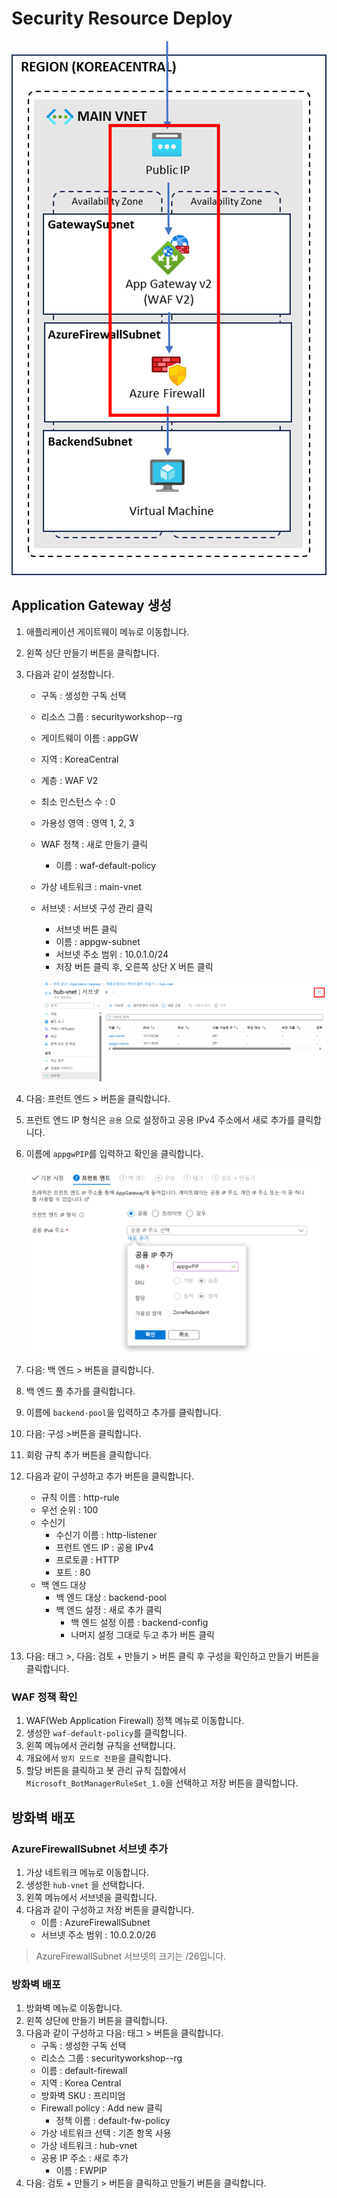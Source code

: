 # Security Resource Deploy

![Untitled](images/Untitled.png)

## Application Gateway 생성

1. 애플리케이션 게이트웨이 메뉴로 이동합니다.
2. 왼쪽 상단 만들기 버튼을 클릭합니다.
3. 다음과 같이 설정합니다.
    - 구독 : 생성한 구독 선택
    - 리소스 그룹 : securityworkshop-<alias>-rg
    - 게이트웨이 이름 : appGW
    - 지역 : KoreaCentral
    - 계층 : WAF V2
    - 최소 인스턴스 수 : 0
    - 가용성 영역 : 영역 1, 2, 3
    - WAF 정책 : 새로 만들기 클릭
        - 이름 : waf-default-policy
    - 가상 네트워크 : main-vnet
    - 서브넷 : 서브넷 구성 관리 클릭
        - 서브넷 버튼 클릭
        - 이름 : appgw-subnet
        - 서브넷 주소 범위 : 10.0.1.0/24
        - 저장 버튼 클릭 후, 오른쪽 상단 X 버튼 클릭
        
        ![Untitled](images/Untitled%201.png)
        
4. 다음: 프런트 엔드 > 버튼을 클릭합니다.
5. 프런트 엔드 IP 형식은 `공용` 으로 설정하고 공용 IPv4 주소에서 새로 추가를 클릭합니다.
6. 이름에 `appgwPIP`를 입력하고 확인을 클릭합니다.
    
    ![Untitled](images/Untitled%202.png)
    
7. 다음: 백 엔드 > 버튼을 클릭합니다.
8. 백 엔드 풀 추가를 클릭합니다.
9. 이름에 `backend-pool`을 입력하고 추가를 클릭합니다.
10. 다음: 구성 >버튼을 클릭합니다.
11. 회람 규칙 추가 버튼을 클릭합니다.
12. 다음과 같이 구성하고 추가 버튼을 클릭합니다.
    - 규칙 이름 : http-rule
    - 우선 순위 : 100
    - 수신기
        - 수신기 이름 : http-listener
        - 프런트 엔드 IP : 공용 IPv4
        - 프로토콜 : HTTP
        - 포트 : 80
    - 백 엔드 대상
        - 백 엔드 대상 : backend-pool
        - 백 엔드 설정 : 새로 추가 클릭
            - 백 엔드 설정 이름 : backend-config
            - 나머지 설정 그대로 두고 추가 버튼 클릭
13. 다음: 태그 >, 다음: 검토 + 만들기 > 버튼 클릭 후 구성을 확인하고 만들기 버튼을 클릭합니다.

### WAF 정책 확인

1. WAF(Web Application Firewall) 정책 메뉴로 이동합니다.
2. 생성한 `waf-default-policy`를 클릭합니다.
3. 왼쪽 메뉴에서 관리형 규칙을 선택합니다.
4. 개요에서 `방지 모드로 전환`을 클릭합니다.
5. 할당 버튼을 클릭하고 봇 관리 규칙 집합에서 `Microsoft_BotManagerRuleSet_1.0`을 선택하고 저장 버튼을 클릭합니다.

## 방화벽 배포

### AzureFirewallSubnet 서브넷 추가

1. 가상 네트워크 메뉴로 이동합니다.
2. 생성한 `hub-vnet` 을 선택합니다.
3. 왼쪽 메뉴에서 서브넷을 클릭합니다.
4. 다음과 같이 구성하고 저장 버튼을 클릭합니다.
    - 이름 : AzureFirewallSubnet
    - 서브넷 주소 범위 : 10.0.2.0/26

> AzureFirewallSubnet 서브넷의 크기는 /26입니다.
> 

### 방화벽 배포

1. 방화벽 메뉴로 이동합니다.
2. 왼쪽 상단에 만들기 버튼을 클릭합니다.
3. 다음과 같이 구성하고 다음: 태그 > 버튼을 클릭합니다.
    - 구독 : 생성한 구독 선택
    - 리소스 그룹 : securityworkshop-<alias>-rg
    - 이름 : default-firewall
    - 지역 : Korea Central
    - 방화벽 SKU : 프리미엄
    - Firewall policy : Add new 클릭
        - 정책 이름 : default-fw-policy
    - 가상 네트워크 선택 : 기존 항목 사용
    - 가상 네트워크 : hub-vnet
    - 공용 IP 주소 : 새로 추가
        - 이름 : FWPIP
4. 다음: 검토 + 만들기 > 버튼을 클릭하고 만들기 버튼을 클릭합니다.